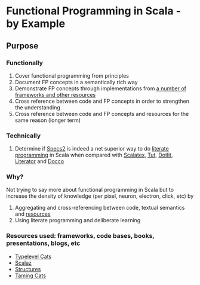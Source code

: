 # Functional Programming in Scala - by Example

## Purpose

### Functionally

1. Cover functional programming from principles
2. Document FP concepts in a semantically rich way
3. Demonstrate FP concepts through implementations from [a number of frameworks and other resources](#resources)
4. Cross reference between code and FP concepts in order to strengthen the understanding
5. Cross reference between code and FP concepts and resources for the same reason (longer term)

### Technically

1. Determine if [Specs2] is indeed a net superior way to do [literate programming] in Scala when compared with [Scalatex], [Tut], [Dotlit], [Literator] and [Docco]

### Why?

Not trying to say more about functional programming in Scala but to increase the density of knowledge (per pixel, neuron, electron, click, etc) by

1. Aggregating and cross-referencing between code, textual semantics and [resources](#resources)
2. Using literate programming and deliberate learning

### <a name="resources">Resources used: frameworks, code bases, books, presentations, blogs, etc</a>
* [Typelevel Cats]
* [Scalaz]
* [Structures]
* [Taming Cats]

[Typelevel Cats]: https://github.com/typelevel/cats
[Scalaz]: https://github.com/scalaz/scalaz
[Structures]: https://github.com/mpilquist/Structures
[Taming Cats]: https://github.com/lemastero/taming_cats

[literate programming]: https://en.wikipedia.org/wiki/Literate_programming
[Specs2]: https://github.com/etorreborre/specs2
[Scalatex]: https://github.com/lihaoyi/Scalatex
[Tut]: https://github.com/tpolecat/tut
[Dotlit]: https://github.com/zoopdoop/dotlit/blob/master/README.lit.md
[Literator]: https://github.com/laughedelic/literator
[Literati]: https://github.com/non/literati
[Docco]: http://jashkenas.github.io/docco/
